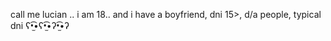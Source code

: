 call me lucian ..
i am 18.. and i have a boyfriend, dni 15>, d/a people, typical dni ʕ•̫͡•ʕ•̫͡•ʔ•̫͡•ʔ
